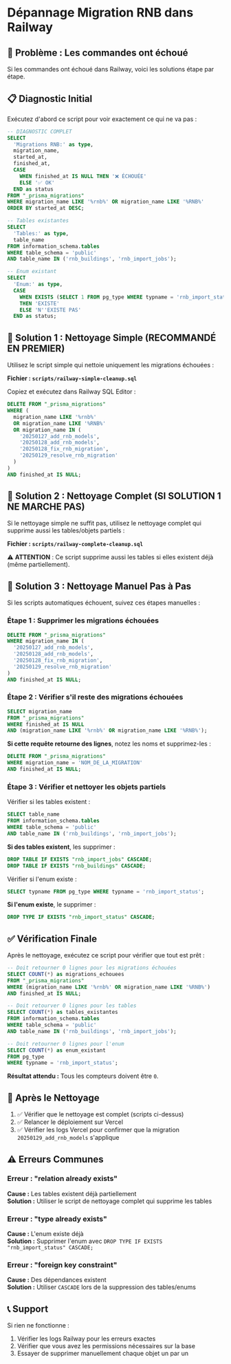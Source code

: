 # Dépannage Migration RNB dans Railway

## 🚨 Problème : Les commandes ont échoué

Si les commandes ont échoué dans Railway, voici les solutions étape par étape.

## 📋 Diagnostic Initial

Exécutez d'abord ce script pour voir exactement ce qui ne va pas :

```sql
-- DIAGNOSTIC COMPLET
SELECT 
  'Migrations RNB:' as type,
  migration_name, 
  started_at, 
  finished_at,
  CASE 
    WHEN finished_at IS NULL THEN '❌ ÉCHOUÉE'
    ELSE '✅ OK'
  END as status
FROM "_prisma_migrations" 
WHERE migration_name LIKE '%rnb%' OR migration_name LIKE '%RNB%'
ORDER BY started_at DESC;

-- Tables existantes
SELECT 
  'Tables:' as type,
  table_name
FROM information_schema.tables 
WHERE table_schema = 'public' 
AND table_name IN ('rnb_buildings', 'rnb_import_jobs');

-- Enum existant
SELECT 
  'Enum:' as type,
  CASE 
    WHEN EXISTS (SELECT 1 FROM pg_type WHERE typname = 'rnb_import_status') 
    THEN 'EXISTE'
    ELSE 'N''EXISTE PAS'
  END as status;
```

## 🔧 Solution 1 : Nettoyage Simple (RECOMMANDÉ EN PREMIER)

Utilisez le script simple qui nettoie uniquement les migrations échouées :

**Fichier : `scripts/railway-simple-cleanup.sql`**

Copiez et exécutez dans Railway SQL Editor :

```sql
DELETE FROM "_prisma_migrations" 
WHERE (
  migration_name LIKE '%rnb%' 
  OR migration_name LIKE '%RNB%'
  OR migration_name IN (
    '20250127_add_rnb_models',
    '20250128_add_rnb_models', 
    '20250128_fix_rnb_migration',
    '20250129_resolve_rnb_migration'
  )
)
AND finished_at IS NULL;
```

## 🔧 Solution 2 : Nettoyage Complet (SI SOLUTION 1 NE MARCHE PAS)

Si le nettoyage simple ne suffit pas, utilisez le nettoyage complet qui supprime aussi les tables/objets partiels :

**Fichier : `scripts/railway-complete-cleanup.sql`**

⚠️ **ATTENTION** : Ce script supprime aussi les tables si elles existent déjà (même partiellement).

## 🔧 Solution 3 : Nettoyage Manuel Pas à Pas

Si les scripts automatiques échouent, suivez ces étapes manuelles :

### Étape 1 : Supprimer les migrations échouées

```sql
DELETE FROM "_prisma_migrations" 
WHERE migration_name IN (
  '20250127_add_rnb_models',
  '20250128_add_rnb_models', 
  '20250128_fix_rnb_migration',
  '20250129_resolve_rnb_migration'
)
AND finished_at IS NULL;
```

### Étape 2 : Vérifier s'il reste des migrations échouées

```sql
SELECT migration_name 
FROM "_prisma_migrations" 
WHERE finished_at IS NULL
AND (migration_name LIKE '%rnb%' OR migration_name LIKE '%RNB%');
```

**Si cette requête retourne des lignes**, notez les noms et supprimez-les :

```sql
DELETE FROM "_prisma_migrations" 
WHERE migration_name = 'NOM_DE_LA_MIGRATION'
AND finished_at IS NULL;
```

### Étape 3 : Vérifier et nettoyer les objets partiels

Vérifier si les tables existent :

```sql
SELECT table_name 
FROM information_schema.tables 
WHERE table_schema = 'public' 
AND table_name IN ('rnb_buildings', 'rnb_import_jobs');
```

**Si des tables existent**, les supprimer :

```sql
DROP TABLE IF EXISTS "rnb_import_jobs" CASCADE;
DROP TABLE IF EXISTS "rnb_buildings" CASCADE;
```

Vérifier si l'enum existe :

```sql
SELECT typname FROM pg_type WHERE typname = 'rnb_import_status';
```

**Si l'enum existe**, le supprimer :

```sql
DROP TYPE IF EXISTS "rnb_import_status" CASCADE;
```

## ✅ Vérification Finale

Après le nettoyage, exécutez ce script pour vérifier que tout est prêt :

```sql
-- Doit retourner 0 lignes pour les migrations échouées
SELECT COUNT(*) as migrations_echouees
FROM "_prisma_migrations" 
WHERE (migration_name LIKE '%rnb%' OR migration_name LIKE '%RNB%')
AND finished_at IS NULL;

-- Doit retourver 0 lignes pour les tables
SELECT COUNT(*) as tables_existantes
FROM information_schema.tables 
WHERE table_schema = 'public' 
AND table_name IN ('rnb_buildings', 'rnb_import_jobs');

-- Doit retourner 0 lignes pour l'enum
SELECT COUNT(*) as enum_existant
FROM pg_type 
WHERE typname = 'rnb_import_status';
```

**Résultat attendu :** Tous les compteurs doivent être `0`.

## 🚀 Après le Nettoyage

1. ✅ Vérifier que le nettoyage est complet (scripts ci-dessus)
2. ✅ Relancer le déploiement sur Vercel
3. ✅ Vérifier les logs Vercel pour confirmer que la migration `20250129_add_rnb_models` s'applique

## ⚠️ Erreurs Communes

### Erreur : "relation already exists"
**Cause :** Les tables existent déjà partiellement  
**Solution :** Utiliser le script de nettoyage complet qui supprime les tables

### Erreur : "type already exists"
**Cause :** L'enum existe déjà  
**Solution :** Supprimer l'enum avec `DROP TYPE IF EXISTS "rnb_import_status" CASCADE;`

### Erreur : "foreign key constraint"
**Cause :** Des dépendances existent  
**Solution :** Utiliser `CASCADE` lors de la suppression des tables/enums

## 📞 Support

Si rien ne fonctionne :

1. Vérifier les logs Railway pour les erreurs exactes
2. Vérifier que vous avez les permissions nécessaires sur la base
3. Essayer de supprimer manuellement chaque objet un par un

